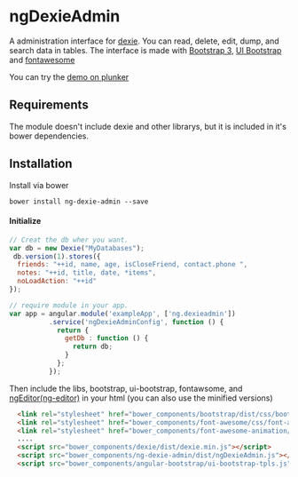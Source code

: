 # ngDexieAdmin
A administration interface for [dexie](http://dexie.org). 
You can read, delete, edit, dump, and search data in tables.
The interface is made with [Bootstrap 3](http://getbootstrap.com/), [UI Bootstrap](https://angular-ui.github.io/bootstrap) and [fontawesome](http://fontawesome.io)

You can try the [demo on plunker](http://embed.plnkr.co/obhiwZ/)

Requirements
----------------
The module doesn't include dexie and other librarys, but it is included in it's bower dependencies.

Installation
------------

Install via bower

    bower install ng-dexie-admin --save

#### Initialize
```javascript
// Creat the db wher you want.
var db = new Dexie("MyDatabases");
 db.version(1).stores({
  friends: "++id, name, age, isCloseFriend, contact.phone ",
  notes: "++id, title, date, *items",
  noLoadAction: "++id"
});

// require module in your app.
var app = angular.module('exampleApp', ['ng.dexieadmin'])
          .service('ngDexieAdminConfig', function () {
            return {
              getDb : function () {
                return db;
              }
            };
          });
```    

Then include the libs, bootstrap, ui-bootstrap, fontawsome, and [ngEditor(ng-editor)](https://github.com/angular-tools/ng-jsoneditor) in your html (you can also use the minified versions)
    
```html
  <link rel="stylesheet" href="bower_components/bootstrap/dist/css/bootstrap.css" />
  <link rel="stylesheet" href="bower_components/font-awesome/css/font-awesome.css" />
  <link rel="stylesheet" href="bower_components/font-awesome-animation/dist/font-awesome-animation.css" />
  ....
  <script src="bower_components/dexie/dist/dexie.min.js"></script> 
  <script src="bower_components/ng-dexie-admin/dist/ngDexieAdmin.js"></script>
  <script src="bower_components/angular-bootstrap/ui-bootstrap-tpls.js"></script>
```

